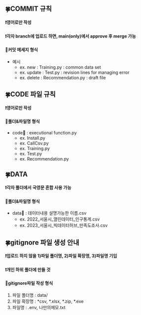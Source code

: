 ## 🍀COMMIT 규칙
#### ❗영어로만 작성
#### ❗각자 branch에 업로드 하면, main(only)에서 approve 후 merge 가능
#### 👀커밋 메세지 형식
* 예시
  * ex. new : Training.py : common data set
  * ex. update : Test.py : revision lines for managing error
  * ex. delete : Recommendation.py : draft file

 
## 🍀CODE 파일 규칙
#### ❗영어로만 작성
#### 👀폴더&파일명 형식
  * code📁 : executional function.py
    * ex. Install.py
    * ex. CallCsv.py
    * ex. Training.py
    * ex. Test.py
    * ex. Recommendation.py


## 🍀DATA 
#### ❗각자 폴더에서 국영문 혼합 사용 가능
#### 👀폴더&파일명 형식
  * data📁 : 데이터내용 설명가능한 이름.csv
    * ex. 2022_서울시_열린데이터_인구통계.csv
    * ex. 2023_서울시_빅데이터허브_만족도조사.csv
      


## 🍀gitignore 파일 생성 안내
#### ❗업로드 하지 않을 1)파일 폴더명, 2)파일 확장명, 3)파일명 기입
#### ❗개인 하위 폴더에 만들 것
#### 👀gitignore파일 작성 형식
1) 파일 폴더명 : data/
2) 파일 확장명 : *csv, *.xlsx, *.zip, *.exe
3) 파일명 : .env, 나만의메모.txt

